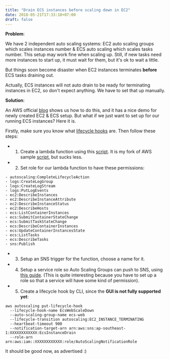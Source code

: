 ```yaml
---
title: "Drain ECS instances before scaling down in EC2"
date: 2018-05-21T17:33:18+07:00
draft: false
---
```


**Problem**:

We have 2 independent auto scaling systems: EC2 auto scaling groups which
scales instances number & ECS auto scaling which scales tasks number. This
setup may work fine when scaling up. Still, if new tasks need more instances
to start up, it must wait for them, but it's ok to wait a little.

But things soon become disaster when EC2 instances terminates **before**
ECS tasks draining out.

Actually, ECS instances will not auto drain to be ready for terminating
instances in EC2, so don't expect anything. We have to set that up manually.

**Solution**:

An AWS official [blog][1] shows us how to do this, and it has a nice demo for
newly created EC2 & ECS setup. But what if we just want to set up for our
running ECS instances? Here it is.

Firstly, make sure you know what [lifecycle hooks][2] are. Then follow these
steps:

- 1) Create a lambda function using this [script][3]. It is my fork of AWS
  sample [script][4], but sucks less.

- 2) Set role for our lambda function to have these permissions:

```
- autoscaling:CompleteLifecycleAction
- logs:CreateLogGroup
- logs:CreateLogStream
- logs:PutLogEvents
- ec2:DescribeInstances
- ec2:DescribeInstanceAttribute
- ec2:DescribeInstanceStatus
- ec2:DescribeHosts
- ecs:ListContainerInstances
- ecs:SubmitContainerStateChange
- ecs:SubmitTaskStateChange
- ecs:DescribeContainerInstances
- ecs:UpdateContainerInstancesState
- ecs:ListTasks
- ecs:DescribeTasks
- sns:Publish
```

- 3) Setup an SNS trigger for the function, choose a name for it.

- 4) Setup a service role so Auto Scaling Groups can push to SNS, using [this
   guide][5]. (This is quite interesting because you have to set up a role so
   that a service will have some kind of permission).

- 5) Create a lifecycle hook by CLI, since the **GUI is not fully supported
   yet**:

```
aws autoscaling put-lifecycle-hook
  --lifecycle-hook-name EcsWebScaleDown
  --auto-scaling-group-name ecs-web
  --lifecycle-transition autoscaling:EC2_INSTANCE_TERMINATING
  --heartbeat-timeout 900
  --notification-target-arn arn:aws:sns:ap-southeast-1:XXXXXXXXXXXX:EcsInstanceDrain
  --role-arn arn:aws:iam::XXXXXXXXXXXX:role/AutoScalingNotificationRole
```

It should be good now, as advertised :)

[1]: https://aws.amazon.com/blogs/compute/how-to-automate-container-instance-draining-in-amazon-ecs/
[2]: https://docs.aws.amazon.com/autoscaling/ec2/userguide/lifecycle-hooks.html
[3]: https://gist.github.com/manhtai/66dfdae56ebce7b6270788018516a409
[4]: https://github.com/aws-samples/ecs-cid-sample/blob/master/code/index.py
[5]: https://docs.aws.amazon.com/autoscaling/ec2/userguide/lifecycle-hooks.html#sns-notifications
